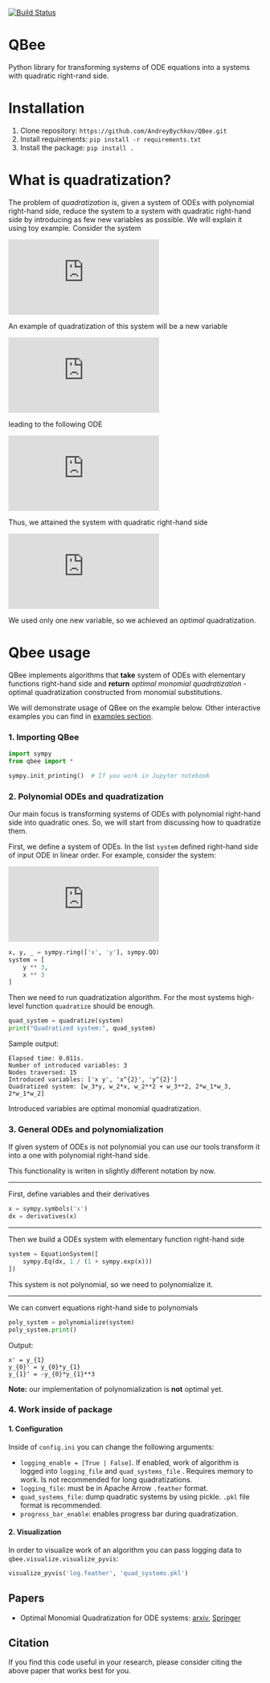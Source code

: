 [![Build Status](https://travis-ci.com/AndreyBychkov/QBee.svg?branch=dev)](https://travis-ci.com/AndreyBychkov/QBee)

# QBee

Python library for transforming systems of ODE equations into a systems with quadratic right-rand side.

# Installation

1. Clone repository: `https://github.com/AndreyBychkov/QBee.git`
2. Install requirements: `pip install -r requirements.txt`
3. Install the package: `pip install .`

# What is quadratization?

The problem of *quadratization* is, given a system of ODEs with polynomial right-hand side, reduce the system to a
system with quadratic right-hand side by introducing as few new variables as possible. We will explain it using toy
example. Consider the system

![\begin{cases} \x_1' = x_1 x_2 \\ \x_2' = -x_1 x_2^3 \end{cases}](https://latex.codecogs.com/gif.latex?%5Chuge%20%5Cbegin%7Bcases%7D%20x_1%27%20%3D%20x_1%20x_2%20%5C%5C%20x_2%27%20%3D%20-x_1%20x_2%5E3%20%5Cend%7Bcases%7D)

An example of quadratization of this system will be a new variable

![y = x_1 x_2^2](https://latex.codecogs.com/gif.latex?%5Chuge%20y%20%3D%20x_1%20x_2%5E2)

leading to the following ODE

![y' = x_2 y - 2y^2](https://latex.codecogs.com/gif.latex?%5Chuge%20y%27%20%3D%20x_2%20y%20-%202y%5E2)

Thus, we attained the system with quadratic right-hand side

![\begin{cases} x_1' = x_1 x_2 \\ x_2' = -x_2 y \\ y' = x_2 y - 2y^2 \end{cases}](https://latex.codecogs.com/gif.latex?%5Chuge%20%5Cbegin%7Bcases%7D%20x_1%27%20%3D%20x_1%20x_2%20%5C%5C%20x_2%27%20%3D%20-x_2%20y%20%5C%5C%20y%27%20%3D%20x_2%20y%20-%202y%5E2%20%5Cend%7Bcases%7D)

We used only one new variable, so we achieved an *optimal* quadratization.

# Qbee usage

QBee implements algorithms that **take** system of ODEs with elementary functions right-hand side and
**return** *optimal monomial quadratization* - optimal quadratization constructed from monomial substitutions.

We will demonstrate usage of QBee on the example below. Other interactive examples you can find
in [examples section](old_examples).

### 1. Importing QBee

```python
import sympy
from qbee import *

sympy.init_printing()  # If you work in Jupyter notebook 
```

### 2. Polynomial ODEs and quadratization

Our main focus is transforming systems of ODEs with polynomial right-hand side into quadratic ones. So, we will start
from discussing how to quadratize them.

First, we define a system of ODEs. In the list `system` defined right-hand side of input ODE in linear order. For
example, consider the system:

![\begin{cases} \dot{x} = y^3 \\ \dot{y} = x^3 \end{cases}](https://latex.codecogs.com/gif.latex?%5Chuge%20%5Cbegin%7Bcases%7D%20x%27%20%3D%20y%5E3%20%5C%5C%20y%27%20%3D%20x%5E3%20%5Cend%7Bcases%7D)

```python
x, y, _ = sympy.ring(['x', 'y'], sympy.QQ)
system = [
    y ** 3,
    x ** 3
]
```

Then we need to run quadratization algorithm. For the most systems high-level function `quadratize` should be enough.

```python
quad_system = quadratize(system)
print("Quadratized system:", quad_system)
```

Sample output:

```
Elapsed time: 0.011s.
Number of introduced variables: 3
Nodes traversed: 15
Introduced variables: ['x y', 'x^{2}', 'y^{2}']
Quadratized system: [w_3*y, w_2*x, w_2**2 + w_3**2, 2*w_1*w_3, 2*w_1*w_2]
```

Introduced variables are optimal monomial quadratization.

### 3. General ODEs and polynomialization

If given system of ODEs is not polynomial you can use our tools transform it into a one with polynomial right-hand side.

This functionality is writen in slightly different notation by now.

---

First, define variables and their derivatives
```python
x = sympy.symbols('x')
dx = derivatives(x)
```

---

Then we build a ODEs system with elementary function right-hand side

```python
system = EquationSystem([
    sympy.Eq(dx, 1 / (1 + sympy.exp(x)))
])
```

This system is not polynomial, so we need to polynomialize it.

---

We can convert equations right-hand side to polynomials

```python
poly_system = polynomialize(system)
poly_system.print()
```

Output:

```
x' = y_{1}
y_{0}' = y_{0}*y_{1}
y_{1}' = -y_{0}*y_{1}**3
```

**Note:** our implementation of polynomialization is **not** optimal yet.

### 4. Work inside of package

#### 1. Configuration

Inside of `config.ini` you can change the following arguments:

* `logging_enable = [True | False]`. If enabled, work of algorithm is logged into `logging_file` and `quad_systems_file`
  . Requires memory to work. Is not recommended for long quadratizations.
* `logging_file`: must be in Apache Arrow `.feather` format.
* `quad_systems_file`: dump quadratic systems by using pickle. `.pkl` file format is recommended.
* `progress_bar_enable`: enables progress bar during quadratization.

#### 2. Visualization

In order to visualize work of an algorithm you can pass logging data to `qbee.visualize.visualize_pyvis`:

```python
visualize_pyvis('log.feather', 'quad_systems.pkl')
```

## Papers

* Optimal Monomial Quadratization for ODE systems: [arxiv](https://arxiv.org/abs/2103.08013), [Springer](https://link.springer.com/chapter/10.1007/978-3-030-79987-8_9)

## Citation

If you find this code useful in your research, please consider citing the above paper that works best for you. 





